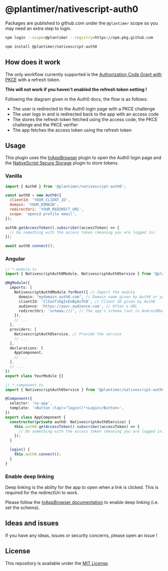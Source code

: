 # @plantimer/nativescript-auth0

Packages are published to github.com under the `@plantimer` scope so you may need an extra step to login.
```bash
npm login --scope=@plantimer --registry=https://npm.pkg.github.com

npm install @plantimer/nativescript-auth0
```

## How does it work 
The only workflow currently supported is the [Authorization Code Grant with PKCE](https://auth0.com/docs/get-started/authentication-and-authorization-flow/authorization-code-flow-with-proof-key-for-code-exchange-pkce) with a refresh token.

**This will not work if you haven't enabled the refresh token setting !**

Following the diagram given in the Auth0 docs, the flow is as follows:
- The user is redirected to the Auth0 login page with a PKCE challenge
- The user logs in and is redirected back to the app with an access code
- The stores the refresh token fetched using the access code, the PKCE challenge and the PKCE verifier
- The app fetches the access token using the refresh token

## Usage
This plugin uses the [InAppBrowser](https://github.com/proyecto26/nativescript-inappbrowser) plugin to open the Auth0 login page and the [NativeScript Secure Storage](https://github.com/EddyVerbruggen/nativescript-secure-storage) plugin to store tokens.

### Vanilla
```js
import { Auth0 } from '@plantimer/nativescript-auth0';

const auth0 = new Auth0({
  clientId: 'YOUR_CLIENT_ID',
  domain: 'YOUR_DOMAIN',
  redirectUri: 'YOUR_REDIRECT_URI',
  scope: 'openid profile email',
});

auth0.getAccessToken().subscribe((accessToken) => {
  // Do something with the access token (meaning you are logged in)
});

await auth0.connect();
```

### Angular
```typescript
// *.module.ts
import { NativescriptAuth0Module, NativescriptAuth0Service } from '@plantimer/nativescript-auth0/angular';

@NgModule({
  imports: [
    NativescriptAuth0Module.forRoot({ // Import the module
      domain: "mydomain.auth0.com", // Domain name given by Auth0 or your own domain if you have a paid plan
      clientId: 'ClIenTiDgIvEnByAuTh0', // Client ID given by Auth0
      audience: 'https://your.audience.com', // Often a URL
      redirectUri: 'schema:///', // The app's schema (set in AndroidManifest.xml and Info.plist)
    }),
    // ...
  ],
  providers: [
    NativescriptAuth0Service, // Provide the service
    // ...
  ],
  declarations: [
    AppComponent,
    // ...
  ],
  // ...
})
export class YourModule {}
```

```typescript
// *.component.ts
import { NativescriptAuth0Service } from '@plantimer/nativescript-auth0/angular';

@Component({
  selector: 'ns-app',
  template: '<Button (tap)="login()">Login</Button>',
})
export class AppComponent {
  constructor(private auth0: NativescriptAuth0Service) {
    this.auth0.getAccessToken().subscribe((accessToken) => {
      // Do something with the access token (meaning you are logged in)
    });
  }

  login() {
    this.auth0.connect();
  }
}
```

### Enable deep linking
Deep linking is the ability for the app to open when a link is clicked. This is required for the redirectUri to work.

Please follow the [InAppBrowser documentation](https://github.com/proyecto26/nativescript-inappbrowser#authentication-flow-using-deep-linking) to enable deep linking (i.e. set the schema).

## Ideas and issues
If you have any ideas, issues or security concerns, please open an issue !

## License
This repository is available under the [MIT License](https://github.com/plantimer/nativescript-plugins/blob/main/LICENSE).
